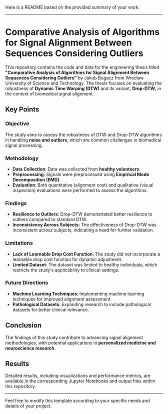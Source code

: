 Here is a README based on the provided summary of your work:

---

# Comparative Analysis of Algorithms for Signal Alignment Between Sequences Considering Outliers

This repository contains the code and data for the engineering thesis titled **"Comparative Analysis of Algorithms for Signal Alignment Between Sequences Considering Outliers"** by Jakub Bogacz from Wrocław University of Science and Technology. The thesis focuses on evaluating the robustness of **Dynamic Time Warping (DTW)** and its variant, **Drop-DTW**, in the context of biomedical signal alignment.

## Key Points

### Objective
The study aims to assess the robustness of DTW and Drop-DTW algorithms in handling **noise and outliers**, which are common challenges in biomedical signal processing.

### Methodology
- **Data Collection**: Data was collected from **healthy volunteers**.
- **Preprocessing**: Signals were preprocessed using **Empirical Mode Decomposition (EMD)**.
- **Evaluation**: Both quantitative (alignment cost) and qualitative (visual inspection) evaluations were performed to assess the algorithms.

### Findings
- **Resilience to Outliers**: Drop-DTW demonstrated better resilience to outliers compared to standard DTW.
- **Inconsistency Across Subjects**: The effectiveness of Drop-DTW was inconsistent across subjects, indicating a need for further validation.

### Limitations
- **Lack of Learnable Drop Cost Function**: The study did not incorporate a learnable drop cost function for dynamic adjustment.
- **Limited Dataset**: The dataset was limited to healthy individuals, which restricts the study's applicability to clinical settings.

### Future Directions
- **Machine Learning Techniques**: Implementing machine learning techniques for improved alignment assessment.
- **Pathological Datasets**: Expanding research to include pathological datasets for better clinical relevance.

## Conclusion
The findings of this study contribute to advancing signal alignment methodologies, with potential applications in **personalized medicine and neuroscience research**.

## Results
Detailed results, including visualizations and performance metrics, are available in the corresponding Jupyter Notebooks and output files within this repository.

---

Feel free to modify this template according to your specific needs and details of your project.
